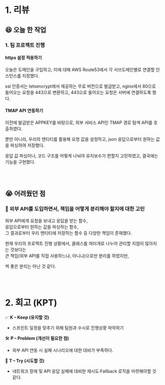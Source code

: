 # 1. 리뷰
## :laughing: 오늘 한 작업
### 1. 팀 프로젝트 진행

#### https 설정 적용하기

오늘은 도메인을 구입하고, 이에 대해 AWS Route53에서 각 서브도메인별로 연결할 인스턴스를 지정했다.

ssl 인증서는 letsencrypt에서 제공하는 무료 버전으로 발급받고, nginx에서 80으로 들어오는 요청을 443으로 변환하고, 443으로 들어오는 요청은 서버에 연결하도록 했다.

#### TMAP API 연동하기

이전에 발급받은 APPKEY를 바탕으로, 외부 서비스 API인 TMAP 경로 탐색 API를 호출하였다.

뿐만 아니라, 우리의 엔티티를 활용해 요청 값을 설정하고, json 응답으로부터 원하는 값을 파싱하여 저장했다.

응답 값 파싱이나, 코드 구조를 어떻게 나눠야 유지보수가 편할지 고민하였고, 결국에는 기능을 구현했다.

<br>


<br>

## :sob: 어려웠던 점

### 🔹 외부 API를 도입하면서, 책임을 어떻게 분리해야 할지에 대한 고민

외부 API에게 요청을 보내고 응답을 받는 함수,  
응답으로부터 원하는 값을 파싱하는 함수,  
그 결과로부터 우리 엔티티에 저장하는 함수 등 다양한 책임이 존재했다.

현재 우리의 프로젝트 진행 상황에서, 클래스를 여러개로 나누어 관리할 지점이 많아지는 것보다는  
큰 책임(외부 API를 직접 사용하느냐, 아니냐)으로만 분리를 하였지만,

썩 좋은 분리는 아닌 것 같다.


<br><br>

# 2. 회고 (KPT)

✅ **K – Keep (유지할 것)**
- 스프린트 일정을 맞추기 위해 팀원과 수시로 진행상황 파악하기

🛠️ **P – Problem (개선이 필요한 점)**
- 외부 API 연동 시 실패 시나리오에 대한 대비가 부족하다.

🔄 **T – Try (시도할 것)**
- 네트워크 장애 및 API 응답 실패에 대비한 재시도·Fallback 로직을 마련해야할 것 같다.


<br><br>


